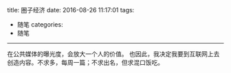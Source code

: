 title: 圈子经济
date: 2016-08-26 11:17:01
tags:
- 随笔
categories:
- 随笔
---

在公共媒体的曝光度，会放大一个人的价值。
也因此，我决定我要到互联网上去创造内容。不求多，每周一篇；不求出名，但求混口饭吃。